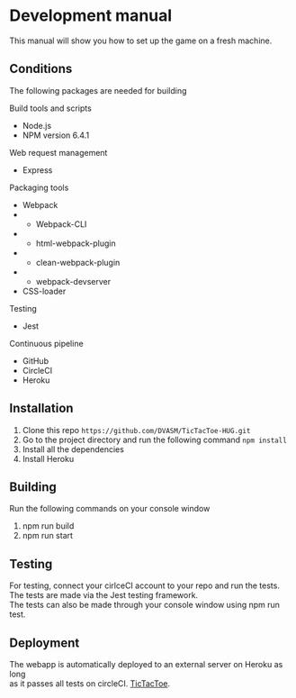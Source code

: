 Development manual
========
This manual will show you how to set up the game on a fresh machine.

## Conditions
The following packages are needed for building

Build tools and scripts
* Node.js
* NPM version 6.4.1

Web request management
* Express

Packaging tools
* Webpack
* * Webpack-CLI
* * html-webpack-plugin
* * clean-webpack-plugin
* * webpack-devserver
* CSS-loader

Testing
* Jest

Continuous pipeline
* GitHub
* CircleCI
* Heroku

## Installation
1. Clone this repo `https://github.com/DVASM/TicTacToe-HUG.git`  
2. Go to the project directory and run the following command `npm install`
3. Install all the dependencies
4. Install Heroku

## Building
Run the following commands on your console window
1. npm run build
2. npm run start

## Testing
For testing, connect your cirlceCI account to your repo and run the tests.  
The tests are made via the Jest testing framework.  
The tests can also be made through your console window using npm run test.

## Deployment
The webapp is automatically deployed to an external server on Heroku as long  
as it passes all tests on circleCI.
[TicTacToe][heroku].

  [heroku]: https://motherfuckingwebsite.com/
